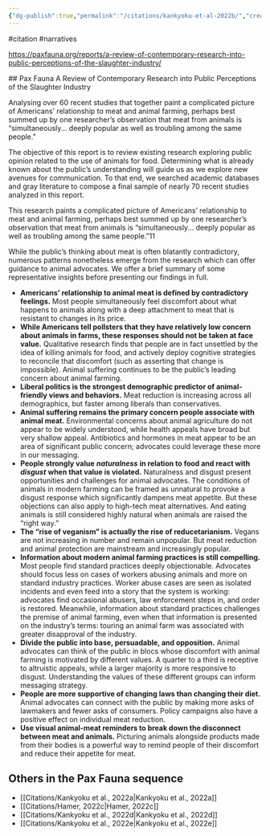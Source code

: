 ```yaml
---
{"dg-publish":true,"permalink":"/citations/kankyoku-et-al-2022b/","created":"2024-08-20T13:36:40.347+01:00","updated":"2025-09-28T23:41:43.825+01:00"}
---
```


#citation #narratives

https://paxfauna.org/reports/a-review-of-contemporary-research-into-public-perceptions-of-the-slaughter-industry/

## Pax Fauna A Review of Contemporary Research into Public Perceptions of the Slaughter Industry

Analysing over 60 recent studies that together paint a complicated picture of Americans’ relationship to meat and animal farming, perhaps best summed up by one researcher’s observation that meat from animals is “simultaneously... deeply popular as well as troubling among the same people.”

The objective of this report is to review existing research exploring public opinion related to the use of animals for food. Determining what is already known about the public’s understanding will guide us as we explore new avenues for communication. To that end, we searched academic databases and gray literature to compose a final sample of nearly 70 recent studies analyzed in this report.

This research paints a complicated picture of Americans’ relationship to meat and animal farming, perhaps best summed up by one researcher’s observation that meat from animals is “simultaneously... deeply popular as well as troubling among the same people.”11

While the public’s thinking about meat is often blatantly contradictory, numerous patterns nonetheless emerge from the research which can offer guidance to animal advocates. We offer a brief summary of some representative insights before presenting our findings in full.

- **Americans’ relationship to animal meat is defined by contradictory feelings.** Most people simultaneously feel discomfort about what happens to animals along with a deep attachment to meat that is resistant to changes in its price.
- **While Americans tell pollsters that they have relatively low concern about animals in farms, these responses should not be taken at face value.** Qualitative research finds that people are in fact unsettled by the idea of killing animals for food, and actively deploy cognitive strategies to reconcile that discomfort (such as asserting that change is impossible). Animal suffering continues to be the public’s leading concern about animal farming.
- **Liberal politics is the strongest demographic predictor of animal-friendly views and behaviors.** Meat reduction is increasing across all demographics, but faster among liberals than conservatives.
- **Animal suffering remains the primary concern people associate with animal meat.** Environmental concerns about animal agriculture do not appear to be widely understood, while health appeals have broad but very shallow appeal. Antibiotics and hormones in meat appear to be an area of significant public concern; advocates could leverage these more in our messaging.
- **People strongly value** **_naturalness_** **in relation to food and react with** **_disgust_** **when that value is violated.** Naturalness and disgust present opportunities and challenges for animal advocates. The conditions of animals in modern farming can be framed as unnatural to provoke a disgust response which significantly dampens meat appetite. But these objections can also apply to high-tech meat alternatives. And eating animals is still considered highly natural when animals are raised the “right way.”
- **The “rise of veganism” is actually the rise of reducetarianism.** Vegans are not increasing in number and remain unpopular. But meat reduction and animal protection are mainstream and increasingly popular.
- **Information about modern animal farming practices is still compelling.** Most people find standard practices deeply objectionable. Advocates should focus less on cases of workers abusing animals and more on standard industry practices. Worker abuse cases are seen as isolated incidents and even feed into a story that the system is working: advocates find occasional abusers, law enforcement steps in, and order is restored. Meanwhile, information about standard practices challenges the premise of animal farming, even when that information is presented on the industry’s terms: touring an animal farm was associated with greater disapproval of the industry.
- **Divide the public into base, persuadable, and opposition.** Animal advocates can think of the public in blocs whose discomfort with animal farming is motivated by different values. A quarter to a third is receptive to altruistic appeals, while a larger majority is more responsive to disgust. Understanding the values of these different groups can inform messaging strategy.
- **People are more supportive of changing laws than changing their diet.** Animal advocates can connect with the public by making more asks of lawmakers and fewer asks of consumers. Policy campaigns also have a positive effect on individual meat reduction.
- **Use visual animal-meat reminders to break down the disconnect between meat and animals.** Picturing animals alongside products made from their bodies is a powerful way to remind people of their discomfort and reduce their appetite for meat.

## Others in the Pax Fauna sequence
- [[Citations/Kankyoku et al., 2022a\|Kankyoku et al., 2022a]]
- [[Citations/Hamer, 2022c\|Hamer, 2022c]]
- [[Citations/Kankyoku et al., 2022d\|Kankyoku et al., 2022d]]
- [[Citations/Kankyoku et al., 2022e\|Kankyoku et al., 2022e]]